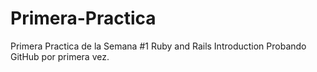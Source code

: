 # Primera-Practica
Primera Practica de la Semana #1 Ruby and Rails Introduction
Probando GitHub por primera vez.
